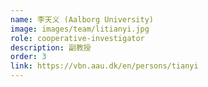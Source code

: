 ```yaml
---
name: 李天义 (Aalborg University)
image: images/team/litianyi.jpg
role: cooperative-investigator
description: 副教授
order: 3
link: https://vbn.aau.dk/en/persons/tianyi
---
```



